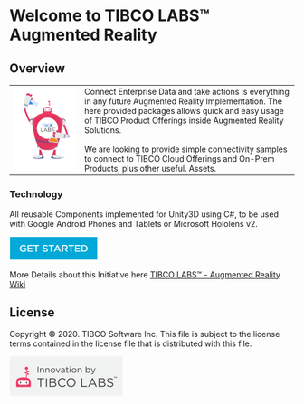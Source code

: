 # Welcome to TIBCO LABS™ Augmented Reality

## Overview

|      |      |
| ---- | ---- |
| ![Logo](TIBCOLabs-final.png) | Connect Enterprise Data and take actions is everything in any future Augmented Reality Implementation. The here provided packages allows quick and easy usage of TIBCO Product Offerings inside Augmented Reality Solutions. <br><br> We are looking to provide simple connectivity samples to connect to TIBCO Cloud Offerings and On-Prem Products, plus other useful. Assets. |

### Technology
All reusable Components implemented for Unity3D using C#, to be used with Google Android Phones and Tablets or Microsoft Hololens v2.

<a href="Angular/docs/1.%20Prerequisites/">![getStarted](get-started.png "TCST Get Started")</a>

More Details about this Initiative here [TIBCO LABS™ - Augmented Reality Wiki](https://community.tibco.com/wiki/tibco-labstm-augmented-reality-wiki)

## License
Copyright © 2020. TIBCO Software Inc. This file is subject to the license terms contained in the license file that is distributed with this file.

![Logo](tibcolabs-brand.png "Labs Logo")